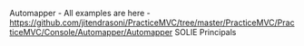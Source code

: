 Automapper - All examples are here - https://github.com/jitendrasoni/PracticeMVC/tree/master/PracticeMVC/PracticeMVC/Console/Automapper/Automapper
SOLIE Principals
